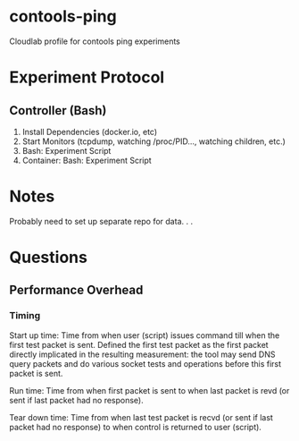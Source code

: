 # contools-ping

Cloudlab profile for contools ping experiments

# Experiment Protocol

## Controller (Bash)

1. Install Dependencies (docker.io, etc)
2. Start Monitors (tcpdump, watching /proc/PID..., watching children, etc.)
3. Bash: Experiment Script
4. Container: Bash: Experiment Script

# Notes

Probably need to set up separate repo for data. . .



# Questions

## Performance Overhead

### Timing

Start up time:
  Time from when user (script) issues command till when the first test packet is sent.
  Defined the first test packet as the first packet directly implicated in the resulting
  measurement: the tool may send DNS query packets and do various socket tests and operations
  before this first packet is sent.

Run time:
  Time from when first packet is sent to when last packet is revd (or sent if last packet had no response).

Tear down time:
  Time from when last test packet is recvd (or sent if last packet had no response) to when
  control is returned to user (script).


